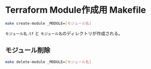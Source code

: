 # Terraform Module作成用 Makefile

```sh
make create-module _MODULE=[モジュール名]
```

`モジュール名.tf` と `モジュール名`のディレクトリが作成される。

## モジュール削除
```sh
make delete-module _MODULE=[モジュール名]
```
